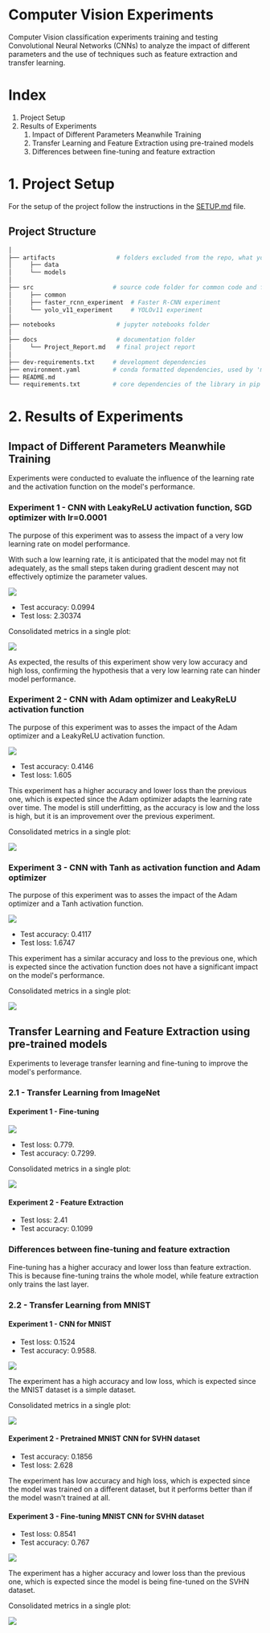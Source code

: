 # Computer Vision Experiments

Computer Vision classification experiments training and testing Convolutional Neural Networks (CNNs) to analyze the impact of different parameters and the use of techniques such as feature extraction and transfer learning.

# Index

1. Project Setup
2. Results of Experiments
   1. Impact of Different Parameters Meanwhile Training
   2. Transfer Learning and Feature Extraction using pre-trained models
   3. Differences between fine-tuning and feature extraction

# 1. Project Setup

For the setup of the project follow the instructions in the [SETUP.md](docs/SETUP.md) file.

## Project Structure

```bash
│
├── artifacts                 # folders excluded from the repo, what you store here it won't be store in the repo
│     ├── data
│     └── models
│
├── src                      # source code folder for common code and for CRISP-DM steps
│     ├── common
│     ├── faster_rcnn_experiment  # Faster R-CNN experiment      
│     └── yolo_v11_experiment     # YOLOv11 experiment
│
├── notebooks                 # jupyter notebooks folder
│
├── docs                      # documentation folder 
│     └── Project_Report.md   # final project report
│
├── dev-requirements.txt     # development dependencies
├── environment.yaml         # conda formatted dependencies, used by 'make init' to create the virtualenv
├── README.md                
└── requirements.txt         # core dependencies of the library in pip format
```

# 2. Results of Experiments

## Impact of Different Parameters Meanwhile Training

Experiments were conducted to evaluate the influence of the learning rate and the activation function on the model's performance.

### Experiment 1 - CNN with LeakyReLU activation function, SGD optimizer with lr=0.0001

The purpose of this experiment was to assess the impact of a very low learning rate on model performance.

With such a low learning rate, it is anticipated that the model may not fit adequately, as the small steps taken during gradient descent may not effectively optimize the parameter values.

![](docs/img/tensorboard_custom_cnn1_sgd.png)

- Test accuracy: 0.0994
- Test loss: 2.30374

Consolidated metrics in a single plot:

![](docs/plots/metrics_custom_cnn1_lr0001.png)

As expected, the results of this experiment show very low accuracy and high loss, confirming the hypothesis that a very low learning rate can hinder model performance.

### Experiment 2 - CNN with Adam optimizer and LeakyReLU activation function

The purpose of this experiment was to asses the impact of the Adam optimizer and a LeakyReLU activation function.

![](docs/img/tensorboard_custom_cnn2_adam.png)

- Test accuracy: 0.4146
- Test loss: 1.605

This experiment has a higher accuracy and lower loss than the previous one, which is expected since the Adam optimizer
 adapts the learning rate over time. The model is still underfitting, as the accuracy is low and the loss is high, but
 it is an improvement over the previous experiment.

Consolidated metrics in a single plot:

![](docs/plots/metrics_custom_cnn2_adam.png)

### Experiment 3 - CNN with Tanh as activation function and Adam optimizer

The purpose of this experiment was to asses the impact of the Adam optimizer and a Tanh activation function.

![](docs/img/tensorboard_custom_cnn3_tanh.png)

- Test accuracy: 0.4117
- Test loss: 1.6747

This experiment has a similar accuracy and loss to the previous one, which is expected since the activation function
 does not have a significant impact on the model's performance.

Consolidated metrics in a single plot:

![](docs/plots/metrics_custom_cnn3_tanh.png)

## Transfer Learning and Feature Extraction using pre-trained models

Experiments to leverage transfer learning and fine-tuning to improve the model's performance.

### 2.1 - Transfer Learning from ImageNet

#### Experiment 1 - Fine-tuning

![](docs/img/tensorboard_alexnet_fine_tuning.png)

- Test loss: 0.779.
- Test accuracy: 0.7299.

Consolidated metrics in a single plot:

![](docs/plots/metrics_alexnet_fine_tuning.png)

#### Experiment 2 - Feature Extraction

- Test loss: 2.41
- Test accuracy: 0.1099

### Differences between fine-tuning and feature extraction

Fine-tuning has a higher accuracy and lower loss than feature extraction. This is because fine-tuning trains the whole
 model, while feature extraction only trains the last layer.

### 2.2 - Transfer Learning from MNIST

#### Experiment 1 - CNN for MNIST

- Test loss: 0.1524
- Test accuracy: 0.9588.

![](docs/img/tensorboard_mnist_cnn.png)

The experiment has a high accuracy and low loss, which is expected since the MNIST dataset is a simple dataset.

Consolidated metrics in a single plot:

![](docs/plots/metrics_mnist_cnn_train.png)


#### Experiment 2 - Pretrained MNIST CNN for SVHN dataset

- Test accuracy: 0.1856
- Test loss: 2.628

The experiment has low accuracy and high loss, which is expected since the model was trained on a different dataset, 
but it performs better than if the model wasn't trained at all.

#### Experiment 3 - Fine-tuning MNIST CNN for SVHN dataset

- Test loss: 0.8541
- Test accuracy: 0.767

![](docs/img/tensorboard_svhn_fine_tuning.png)

The experiment has a higher accuracy and lower loss than the previous one, which is expected since the model is being
 fine-tuned on the SVHN dataset.

Consolidated metrics in a single plot:

![](docs/plots/metrics_svhn_fine_tuning.png)
